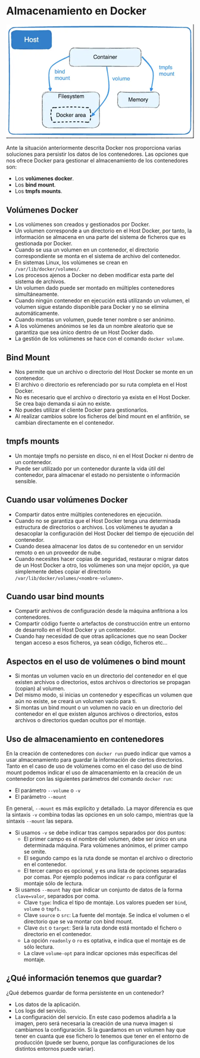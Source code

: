 # Almacenamiento en Docker

![docker](img/almacenamiento.png)

Ante la situación anteriormente descrita Docker nos proporciona varias soluciones para persistir los datos de los contenedores. Las opciones que nos ofrece Docker para gestionar el almacenamiento de los contenedores son:

* Los **volúmenes docker**.
* Los **bind mount**.
* Los **tmpfs mounts**.


## Volúmenes Docker

* Los volúmenes son creados y gestionados por Docker.
* Un volumen corresponde a un directorio en el Host Docker, por tanto, la información se almacena en una parte del sistema de ficheros que es gestionada por Docker.
* Cuando se usa un volumen en un contenedor, el directorio correspondiente se monta en el sistema de archivo del contenedor.
* En sistemas Linux, los volúmenes se crean en `/var/lib/docker/volumes/`.
* Los procesos ajenos a Docker no deben modificar esta parte del sistema de archivos.
* Un volumen dado puede ser montado en múltiples contenedores simultáneamente. 
* Cuando ningún contenedor en ejecución está utilizando un volumen, el volumen sigue estando disponible para Docker y no se elimina automáticamente. 
* Cuando montas un volumen, puede tener nombre o ser anónimo. 
* A los volúmenes anónimos se les da un nombre aleatorio que se garantiza que sea único dentro de un Host Docker dado. 
* La gestión de los volúmenes se hace con el comando `docker volume`.

## Bind Mount

* Nos permite que un archivo o directorio del Host Docker se monte en un contenedor.
* El archivo o directorio es referenciado por su ruta completa en el Host Docker.
* No es necesario que el archivo o directorio ya exista en el Host Docker. Se crea bajo demanda si aún no existe.
* No puedes utilizar el cliente Docker para gestionarlos.
* Al realizar cambios sobre los ficheros del bind mount en el anfitrión, se cambian directamente en el contenedor.

## tmpfs mounts

* Un montaje tmpfs no persiste en disco, ni en el Host Docker ni dentro de un contenedor. 
* Puede ser utilizado por un contenedor durante la vida útil del contenedor, para almacenar el estado no persistente o información sensible.

## Cuando usar volúmenes Docker

* Compartir datos entre múltiples contenedores en ejecución.
* Cuando no se garantiza que el Host Docker tenga una determinada estructura de directorios o archivos. Los volúmenes te ayudan a desacoplar la configuración del Host Docker del tiempo de ejecución del contenedor.
* Cuando desea almacenar los datos de su contenedor en un servidor remoto o en un proveedor de nube.
* Cuando necesites hacer copias de seguridad, restaurar o migrar datos de un Host Docker a otro, los volúmenes son una mejor opción, ya que simplemente debes copiar el directorio `/var/lib/docker/volumes/<nombre-volumen>`.

## Cuando usar bind mounts

* Compartir archivos de configuración desde la máquina anfitriona a los contenedores.
* Compartir código fuente o artefactos de construcción entre un entorno de desarrollo en el Host Docker y un contenedor.
* Cuando hay necesidad de que otras aplicaciones que no sean Docker tengan acceso a esos ficheros, ya sean código, ficheros etc...

## Aspectos en el uso de volúmenes o bind mount

* Si montas un volumen vacío en un directorio del contenedor en el que existen archivos o directorios, estos archivos o directorios se propagan (copian) al volumen. 
* Del mismo modo, si inicias un contenedor y especificas un volumen que aún no existe, se creará un volumen vacío para ti. 
* Si montas un bind mount o un volumen no vacío en un directorio del contenedor en el que existen algunos archivos o directorios, estos archivos o directorios quedan ocultos por el montaje.

## Uso de almacenamiento en contenedores

En la creación de contenedores con `docker run` puedo indicar que vamos a usar almacenamiento para guardar la información de ciertos directorios. Tanto en el caso de uso de volúmenes como en el caso del uso de bind mount podemos indicar el uso de almacenamiento en la creación de un contenedor con las siguientes parámetros del comando `docker run`:

* El parámetro `--volume` o `-v`
* El parámetro `--mount`

En general, `--mount` es más explícito y detallado. La mayor diferencia es que la sintaxis `-v` combina todas las opciones en un solo campo, mientras que la sintaxis `--mount` las separa.

* Si usamos `-v` se debe indicar tras campos separados por dos puntos:
    * El primer campo es el nombre del volumen, debe ser único en una determinada máquina. Para volúmenes anónimos, el primer campo se omite.
    * El segundo campo es la ruta donde se montan el archivo o directorio en el contenedor.
    * El tercer campo es opcional, y es una lista de opciones separadas por comas. Por ejemplo podemos indicar `ro` para configurar el montaje sólo de lectura.
* Si usamos `--mount` hay que indicar un conjunto de datos de la forma `clave=valor`, separados por coma.
    * Clave `type`: Indica el tipo de montaje. Los valores pueden ser `bind`, `volume` o `tmpfs`.
    * Clave `source` o `src`: La fuente del montaje. Se indica el volumen o el directorio que se va montar con bind mount.
    * Clave `dst` o `target`: Será la ruta donde está montado el fichero o directorio en el contenedor. 
    * La opción `readonly` o `ro` es optativa, e indica que el montaje es de sólo lectura.
    * La clave `volume-opt` para indicar opciones más específicas del montaje.


## ¿Qué información tenemos que guardar?

¿Qué debemos guardar de forma persistente en un contenedor?

* Los datos de la aplicación.
* Los logs del servicio.
* La configuración del servicio. En este caso podemos añadirla a la imagen, pero será necesaria la creación de una nueva imagen si cambiamos la configuración. Si la guardamos en un volumen hay que tener en cuanta que ese fichero lo tenemos que tener en el entorno de producción (puede ser bueno, porque las configuraciones de los distintos entornos puede variar).



